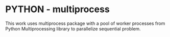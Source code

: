 # PYTHON - multiprocess

This work uses multiprocess package with a pool of worker processes from Python Multiprocessing library to parallelize sequential problem.
